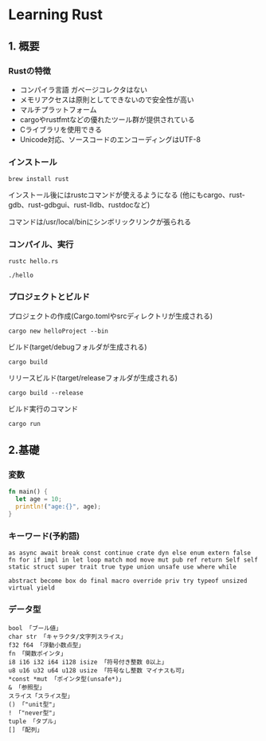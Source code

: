 # Learning Rust

## 1. 概要

### Rustの特徴

* コンパイラ言語 ガベージコレクタはない
* メモリアクセスは原則としてできないので安全性が高い
* マルチプラットフォーム
* cargoやrustfmtなどの優れたツール群が提供されている
* Cライブラリを使用できる
* Unicode対応、ソースコードのエンコーディングはUTF-8

### インストール

```
brew install rust
```

インストール後にはrustcコマンドが使えるようになる
(他にもcargo、rust-gdb、rust-gdbgui、rust-lldb、rustdocなど)

コマンドは/usr/local/binにシンボリックリンクが張られる

### コンパイル、実行

```shell
rustc hello.rs
```

```shell
./hello
```

### プロジェクトとビルド

プロジェクトの作成(Cargo.tomlやsrcディレクトリが生成される)

```shell
cargo new helloProject --bin
```

ビルド(target/debugフォルダが生成される)

```shell
cargo build
```

リリースビルド(target/releaseフォルダが生成される)

```shell
cargo build --release
```

ビルド実行のコマンド

```shell
cargo run
```

## 2.基礎

### 変数

```rust
fn main() {
  let age = 10;
  println!("age:{}", age);
}
```

### キーワード(予約語)

```
as async await break const continue crate dyn else enum extern false fn for if impl in let loop match mod move mut pub ref return Self self static struct super trait true type union unsafe use where while

abstract become box do final macro override priv try typeof unsized virtual yield
```

### データ型

```
bool 「ブール値」
char str 「キャラクタ/文字列スライス」
f32 f64 「浮動小数点型」
fn 「関数ポインタ」
i8 i16 i32 i64 i128 isize 「符号付き整数 0以上」
u8 u16 u32 u64 u128 usize 「符号なし整数 マイナスも可」
*const *mut 「ポインタ型(unsafe*)」
& 「参照型」
スライス「スライス型」
() 「"unit型"」
! 「"never型"」
tuple 「タプル」
[] 「配列」
```





